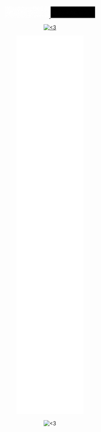 <p align="center">
  <a href="https://nexusgit.info" target="_blank" rel="noopener">
    <img src="./NexusGit.gif" title="<3">
  </a>
  <a href="https://distrack-website.vercel.app" target="_blank" rel="noopener">
    <img src="./DisTrack.gif" title="<3">
  </a>
</p>
 
<div align="center" >
  <div>
    
  </div>
  <div>
    <!--
    <div>
      <p>Languages:</p>
      <img src='https://skillicons.dev/icons?i=androidstudio,astro,bash,bitbucket,blender,bootstrap,c,codepen,css,discord,bots,discordjs,docker,figma,github,githubactions,gitlab,html,java,js,jquery,kotlin,&perline=4' />
    </div>
    <div>
      <p>Tools:</p>
      <img src='https://skillicons.dev/icons?i=androidstudio,blender,codepen,discord,figma,github,githubactions,gitlab&perline=4' />
    </div>
    <br/> 
    -->
  </div>
  <div>
    <a href="https://discord.com/users/373097473553727488">
      <img src="https://lanyard.cnrad.dev/api/373097473553727488?bg=333333&borderRadius=10px" alt="<3" />
    </a>
  </div>
</div>

<p align="center">
  <img src="./github-metrics.svg" title="<3">
</p>

<p align="center">
  <img src="https://komarev.com/ghpvc/?username=jaynightmare&style=flat-square" title="<3">
</p>
